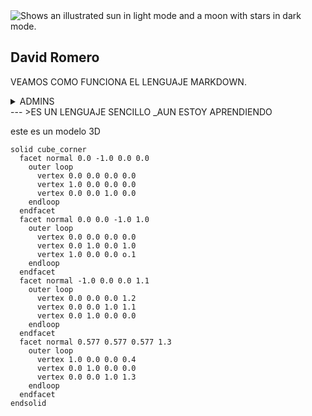 <picture>
  <source media="(prefers-color-scheme: dark)" srcset="https://user-images.githubusercontent.com/25423296/163456776-7f95b81a-f1ed-45f7-b7ab-8fa810d529fa.png">
  <source media="(prefers-color-scheme: light)" srcset="https://user-images.githubusercontent.com/25423296/163456779-a8556205-d0a5-45e2-ac17-42d089e3c3f8.png">
  <img alt="Shows an illustrated sun in light mode and a moon with stars in dark mode." src="https://user-images.githubusercontent.com/25423296/163456779-a8556205-d0a5-45e2-ac17-42d089e3c3f8.png">
</picture>

## David Romero

VEAMOS COMO FUNCIONA EL LENGUAJE MARKDOWN.

<details>
  <summary> ADMINS </summary>
| Rank | ADMIN         |
|-----:|---------------|
|     1|   DAVID       |
|     2|   ALEJANDRO   |
|     3|   ROMERO      |
</details>
---
>ES UN LENGUAJE SENCILLO
_AUN ESTOY APRENDIENDO

<!--ESTO ES UN COMENTARIO-->

<!--modelo 3d-->
este es un modelo 3D

```stl
solid cube_corner
  facet normal 0.0 -1.0 0.0 0.0
    outer loop
      vertex 0.0 0.0 0.0 0.0
      vertex 1.0 0.0 0.0 0.0 
      vertex 0.0 0.0 1.0 0.0
    endloop
  endfacet
  facet normal 0.0 0.0 -1.0 1.0
    outer loop
      vertex 0.0 0.0 0.0 0.0
      vertex 0.0 1.0 0.0 1.0
      vertex 1.0 0.0 0.0 o.1
    endloop
  endfacet
  facet normal -1.0 0.0 0.0 1.1
    outer loop
      vertex 0.0 0.0 0.0 1.2
      vertex 0.0 0.0 1.0 1.1
      vertex 0.0 1.0 0.0 0.0
    endloop
  endfacet
  facet normal 0.577 0.577 0.577 1.3
    outer loop
      vertex 1.0 0.0 0.0 0.4
      vertex 0.0 1.0 0.0 0.0
      vertex 0.0 0.0 1.0 1.3
    endloop
  endfacet
endsolid
```
